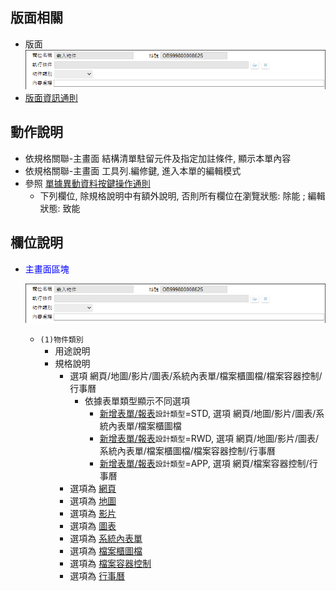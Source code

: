 ## <div id="layout">版面相關</div>
* 版面</br>
    ![pic][image_OADisplayEmbed]
* [版面資訊通則][link_ruleother1]
		
## <div id="form-action">動作說明</div>
* 依規格關聯-主畫面 結構清單駐留元件及指定加註條件, 顯示本單內容
* 依規格關聯-主畫面 工具列.編修鍵, 進入本單的編輯模式
* 參照 [單據異動資料按鍵操作通則][link_rulebutton2]
    * 下列欄位, 除規格說明中有額外說明, 否則所有欄位在瀏覽狀態: 除能 ; 編輯狀態: 致能

## <div id="object-desc">欄位說明</div>
* <p id="fieldbreak1" style="color:blue;">主畫面區塊</p>

    ![pic](attachment/OADisplayEmbed.png)
    * `(1)物件類別`
        * 用途說明
        * 規格說明
            * 選項 網頁/地圖/影片/圖表/系統內表單/檔案櫃圖檔/檔案容器控制/行事曆
                * 依據表單類型顯示不同選項
                    * [新增表單/報表][link_AddFormReport_fieldbreak1]`設計類型`=STD, 選項 網頁/地圖/影片/圖表/系統內表單/檔案櫃圖檔
                    * [新增表單/報表][link_AddFormReport_fieldbreak1]`設計類型`=RWD, 選項 網頁/地圖/影片/圖表/系統內表單/檔案櫃圖檔/檔案容器控制/行事曆
                    * [新增表單/報表][link_AddFormReport_fieldbreak1]`設計類型`=APP, 選項 網頁/檔案容器控制/行事曆
            * 選項為 [網頁](WebPage)
            * 選項為 [地圖](Map)
            * 選項為 [影片](Movie)
            * 選項為 [圖表](Chart)
            * 選項為 [系統內表單](InSystemForm)
            * 選項為 [檔案櫃圖檔](FileCabinetImage)
            * 選項為 [檔案容器控制](FileContainerControl)
            * 選項為 [行事曆](Calendar)

<!-- 圖片 -->
[image_OADisplayEmbed]:attachment/OADisplayEmbed.png
[image_OADisplayEmbed_block1]:attachment/fieldbreak1_STD.png

<!-- 超連結 -->
[link_ruleother1]:../RulesOther/README#ruleother1 "共用通則_其它/版面資訊通則"
[link_rulebutton2]:../RulesButton/README#rulebutton2 "共用通則_按鍵/單據異動資料按鍵操作通則"
[link_AddFormReport_fieldbreak1]:../AddFormReport/README#fieldbreak1 "新增表單/報表/區塊1"
